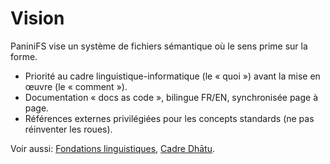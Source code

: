 # Vision

PaniniFS vise un système de fichiers sémantique où le sens prime sur la forme.

- Priorité au cadre linguistique-informatique (le « quoi ») avant la mise en œuvre (le « comment »).
- Documentation « docs as code », bilingue FR/EN, synchronisée page à page.
- Références externes privilégiées pour les concepts standards (ne pas réinventer les roues).

Voir aussi: [Fondations linguistiques](linguistic-foundations.md), [Cadre Dhātu](dhatu-framework.md).
